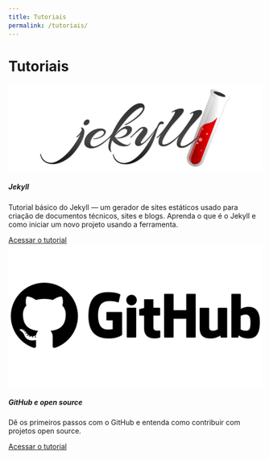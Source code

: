 ```yaml
---
title: Tutoriais
permalink: /tutoriais/
---
```


<h1>Tutoriais</h1>

<div class="container">
  <div class="row">
    <div class="col-lg-4 d-flex align-items-stretch">
      <div class="card">
        <div style="text-align: center">
          <img src="/res/img/jekyll/logo-jekyll.png" class="card-img-top" alt="Logo do Jekyll">
        </div>
        <div class="card-body d-flex flex-column">
          <h5 class="card-title">Jekyll</h5>
          <p class="card-text">Tutorial básico do Jekyll — um gerador de sites estáticos usado para criação de documentos técnicos, sites e blogs. Aprenda o que é o Jekyll e como iniciar um novo projeto usando a ferramenta.</p>
          <div class="mt-auto">
            <a href="/tutoriais/jekyll/" class="btn btn-dark btn-lg">Acessar o tutorial</a>
          </div>
        </div>
      </div>
    </div>
    <div class="col-lg-4 d-flex align-items-stretch">
      <div class="card">
        <div style="text-align: center">
          <img src="/res/img/github/logo-github.png" class="card-img-top" alt="Logo do GitHub">
        </div>
        <div class="card-body d-flex flex-column">
          <h5 class="card-title">GitHub e open source</h5>
          <p class="card-text">Dê os primeiros passos com o GitHub e entenda como contribuir com projetos open source.</p>
          <div class="mt-auto">
            <a href="/tutoriais/github/" class="btn btn-dark btn-lg">Acessar o tutorial</a>
          </div>
        </div>
      </div>
    </div>
  </div>
</div>
